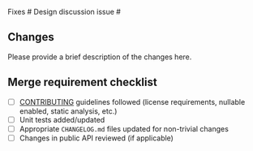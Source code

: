 Fixes #
Design discussion issue #

## Changes

Please provide a brief description of the changes here.

## Merge requirement checklist

* [ ] [CONTRIBUTING](https://github.com/open-telemetry/opentelemetry-dotnet-contrib/blob/main/CONTRIBUTING.md) guidelines followed (license requirements, nullable enabled, static analysis, etc.)
* [ ] Unit tests added/updated
* [ ] Appropriate `CHANGELOG.md` files updated for non-trivial changes
* [ ] Changes in public API reviewed (if applicable)
